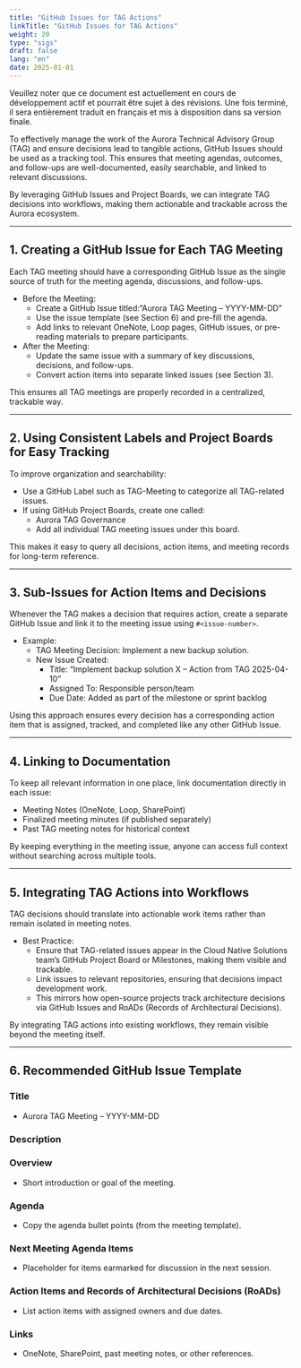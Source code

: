 ```yaml
---
title: "GitHub Issues for TAG Actions"
linkTitle: "GitHub Issues for TAG Actions"
weight: 20
type: "sigs"
draft: false
lang: "en"
date: 2025-01-01
---
```


<gcds-alert alert-role="danger" container="full" heading="Avis de traduction" hide-close-btn="true" hide-role-icon="false" is-fixed="false" class="hydrated mb-400">
<gcds-text>Veuillez noter que ce document est actuellement en cours de développement actif et pourrait être sujet à des révisions. Une fois terminé, il sera entièrement traduit en français et mis à disposition dans sa version finale.</gcds-text>
</gcds-alert>

To effectively manage the work of the Aurora Technical Advisory Group (TAG) and ensure decisions lead to tangible actions, GitHub Issues should be used as a tracking tool. This ensures that meeting agendas, outcomes, and follow-ups are well-documented, easily searchable, and linked to relevant discussions.

By leveraging GitHub Issues and Project Boards, we can integrate TAG decisions into workflows, making them actionable and trackable across the Aurora ecosystem.

---

## 1. Creating a GitHub Issue for Each TAG Meeting

Each TAG meeting should have a corresponding GitHub Issue as the single source of truth for the meeting agenda, discussions, and follow-ups.

- Before the Meeting:
  - Create a GitHub Issue titled:“Aurora TAG Meeting – YYYY-MM-DD”
  - Use the issue template (see Section 6) and pre-fill the agenda.
  - Add links to relevant OneNote, Loop pages, GitHub issues, or pre-reading materials to prepare participants.
- After the Meeting:
  - Update the same issue with a summary of key discussions, decisions, and follow-ups.
  - Convert action items into separate linked issues (see Section 3).

This ensures all TAG meetings are properly recorded in a centralized, trackable way.

---

## 2. Using Consistent Labels and Project Boards for Easy Tracking

To improve organization and searchability:

- Use a GitHub Label such as TAG-Meeting to categorize all TAG-related issues.
- If using GitHub Project Boards, create one called:
  - Aurora TAG Governance
  - Add all individual TAG meeting issues under this board.

This makes it easy to query all decisions, action items, and meeting records for long-term reference.

---

## 3. Sub-Issues for Action Items and Decisions

Whenever the TAG makes a decision that requires action, create a separate GitHub Issue and link it to the meeting issue using `#<issue-number>`.

- Example:
  - TAG Meeting Decision: Implement a new backup solution.
  - New Issue Created:
    - Title: “Implement backup solution X – Action from TAG 2025-04-10”
    - Assigned To: Responsible person/team
    - Due Date: Added as part of the milestone or sprint backlog

Using this approach ensures every decision has a corresponding action item that is assigned, tracked, and completed like any other GitHub Issue.

---

## 4. Linking to Documentation

To keep all relevant information in one place, link documentation directly in each issue:

- Meeting Notes (OneNote, Loop, SharePoint)
- Finalized meeting minutes (if published separately)
- Past TAG meeting notes for historical context

By keeping everything in the meeting issue, anyone can access full context without searching across multiple tools.

---

## 5. Integrating TAG Actions into Workflows

TAG decisions should translate into actionable work items rather than remain isolated in meeting notes.

- Best Practice:
  - Ensure that TAG-related issues appear in the Cloud Native Solutions team’s GitHub Project Board or Milestones, making them visible and trackable.
  - Link issues to relevant repositories, ensuring that decisions impact development work.
  - This mirrors how open-source projects track architecture decisions via GitHub Issues and RoADs (Records of Architectural Decisions).

By integrating TAG actions into existing workflows, they remain visible beyond the meeting itself.

---

## 6. Recommended GitHub Issue Template

### Title

- Aurora TAG Meeting – YYYY-MM-DD

### Description

### Overview

- Short introduction or goal of the meeting.

### Agenda

- Copy the agenda bullet points (from the meeting template).

### Next Meeting Agenda Items

- Placeholder for items earmarked for discussion in the next session.

### Action Items and Records of Architectural Decisions (RoADs)

- List action items with assigned owners and due dates.

### Links

- OneNote, SharePoint, past meeting notes, or other references.
